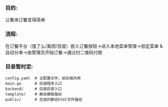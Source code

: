 ### 目的:

让集体订餐变得简单

### 流程:

在订餐平台（饿了么/美团/百度）嵌入订餐按钮->进入本地菜单管理->锁定菜单 & 自动分单->由管理员开始订餐->通过扫二维码付款

### 目录暂时定:

    config.yaml  # 主配置文件，前后端共用
    main.go      # 后端程序入口
    backend/     # 后端目录入口
    template/    # 静态模板路经
	public/      # 生成的静态html文件路经